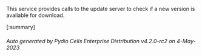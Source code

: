 






This service provides calls to the update server to check if a new version is available for download.

[:summary]

###### Auto generated by Pydio Cells Enterprise Distribution v4.2.0-rc2 on 4-May-2023
